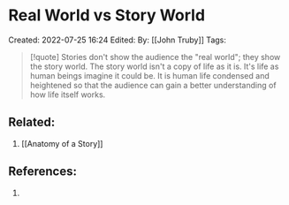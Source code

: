 # Real World vs Story World
Created: 2022-07-25 16:24
Edited: 
By: [[John Truby]]
Tags:

>[!quote] Stories don't show the audience the "real world"; they show the story world. The story world isn't a copy of life as it is. It's life as human beings imagine it could be. It is human life condensed and heightened so that the audience can gain a better understanding of how life itself works.



## Related:
1. [[Anatomy of a Story]]

## References:
1. 